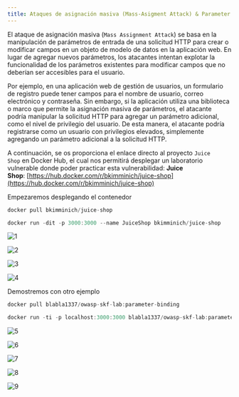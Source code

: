 ```yaml
---
title: Ataques de asignación masiva (Mass-Asigment Attack) & Parameter Binding
---
```

El ataque de asignación masiva (`Mass Assignment Attack`) se basa en la manipulación de parámetros de entrada de una solicitud HTTP para crear o modificar campos en un objeto de modelo de datos en la aplicación web. En lugar de agregar nuevos parámetros, los atacantes intentan explotar la funcionalidad de los parámetros existentes para modificar campos que no deberían ser accesibles para el usuario.

Por ejemplo, en una aplicación web de gestión de usuarios, un formulario de registro puede tener campos para el nombre de usuario, correo electrónico y contraseña. Sin embargo, si la aplicación utiliza una biblioteca o marco que permite la asignación masiva de parámetros, el atacante podría manipular la solicitud HTTP para agregar un parámetro adicional, como el nivel de privilegio del usuario. De esta manera, el atacante podría registrarse como un usuario con privilegios elevados, simplemente agregando un parámetro adicional a la solicitud HTTP.

A continuación, se os proporciona el enlace directo al proyecto `Juice Shop` en Docker Hub, el cual nos permitirá desplegar un laboratorio vulnerable donde poder practicar esta vulnerabilidad:
**Juice Shop**: [https://hub.docker.com/r/bkimminich/juice-shop](https://hub.docker.com/r/bkimminich/juice-shop)

Empezaremos desplegando el contenedor

```go
docker pull bkimminich/juice-shop
```

```go
docker run -dit -p 3000:3000 --name JuiceShop bkimminich/juice-shop
```

![1](/src/content/docs/anexos/Ataques-de-asignacion-masiva/page1.png)

![2](../anexos/Ataques-de-asignacion-masiva/burp1.png)

![3](../anexos/Ataques-de-asignacion-masiva/burp2.png)

![4](../anexos/Ataques-de-asignacion-masiva/page2.png)

Demostremos con otro ejemplo

```go
docker pull blabla1337/owasp-skf-lab:parameter-binding
```

```go
docker run -ti -p localhost:3000:3000 blabla1337/owasp-skf-lab:parameter-binding
```
![5](../anexos/Ataques-de-asignacion-masiva/page3.png)

![6](../anexos/Ataques-de-asignacion-masiva/page4.png)

![7](../anexos/Ataques-de-asignacion-masiva/burp3.png)

![8](../anexos/Ataques-de-asignacion-masiva/burp4.png)

![9](../anexos/Ataques-de-asignacion-masiva/page5.png)

